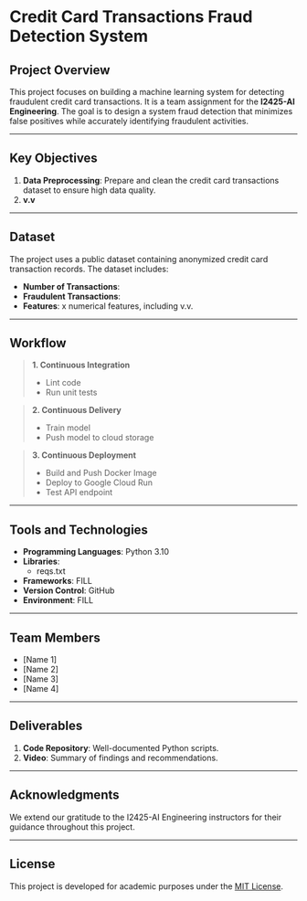 # Credit Card Transactions Fraud Detection System

## Project Overview

This project focuses on building a machine learning system for detecting fraudulent credit card transactions. It is a team assignment for the **I2425-AI Engineering**. The goal is to design a system fraud detection that minimizes false positives while accurately identifying fraudulent activities.

---

## Key Objectives

1. **Data Preprocessing**: Prepare and clean the credit card transactions dataset to ensure high data quality.
2. **v.v**

---

## Dataset

The project uses a public dataset containing anonymized credit card transaction records. The dataset includes:

- **Number of Transactions**:
- **Fraudulent Transactions**:
- **Features**: x numerical features, including v.v.

---

## Workflow

> **1. Continuous Integration**
>
> - Lint code
> - Run unit tests

> **2. Continuous Delivery**
>
> - Train model
> - Push model to cloud storage

> **3. Continuous Deployment**
>
> - Build and Push Docker Image
> - Deploy to Google Cloud Run
> - Test API endpoint

---

## Tools and Technologies

- **Programming Languages**: Python 3.10
- **Libraries**:
  - reqs.txt
- **Frameworks**: FILL
- **Version Control**: GitHub
- **Environment**: FILL

---

## Team Members

- [Name 1]
- [Name 2]
- [Name 3]
- [Name 4]

---

## Deliverables

1. **Code Repository**: Well-documented Python scripts.
2. **Video**: Summary of findings and recommendations.

---

## Acknowledgments

We extend our gratitude to the I2425-AI Engineering instructors for their guidance throughout this project.

---

## License

This project is developed for academic purposes under the [MIT License](LICENSE).
